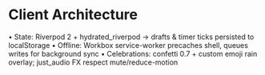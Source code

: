 # Client Architecture

• State: Riverpod 2 + hydrated_riverpod → drafts & timer ticks persisted to localStorage
• Offline: Workbox service-worker precaches shell, queues writes for background sync
• Celebrations: confetti 0.7 + custom emoji rain overlay; just_audio FX respect mute/reduce-motion
